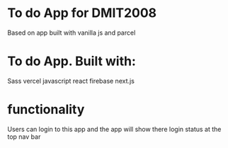 # To do App for DMIT2008

Based on app built with vanilla js and parcel

# To do App. Built with:

Sass
vercel
javascript
react
firebase
next.js

# functionality

Users can login to this app and the app will show there
login status at the top nav bar

